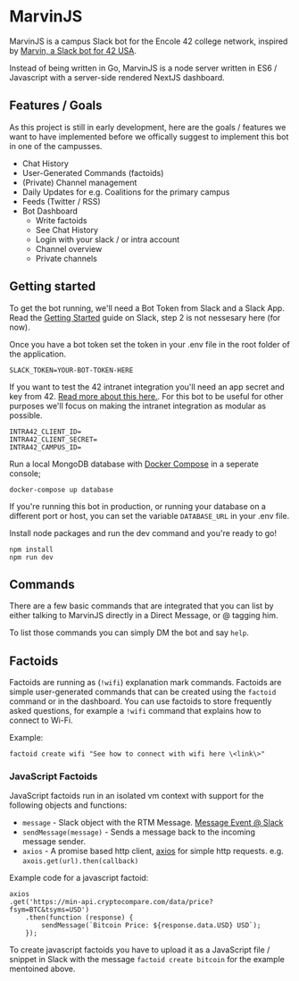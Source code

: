 # MarvinJS

MarvinJS is a campus Slack bot for the Encole 42 college network, inspired by [Marvin, a Slack bot for 42 USA](https://github.com/riking/marvin).

Instead of being written in Go, MarvinJS is a node server written in ES6 / Javascript with a server-side rendered NextJS dashboard.

## Features / Goals

As this project is still in early development, here are the goals / features we want to have implemented before we offically suggest to implement this bot in one of the campusses.

* Chat History
* User-Generated Commands (factoids)
* (Private) Channel management
* Daily Updates for e.g. Coalitions for the primary campus
* Feeds (Twitter / RSS)
* Bot Dashboard
  * Write factoids
  * See Chat History
  * Login with your slack / or intra account
  * Channel overview
  * Private channels

## Getting started

To get the bot running, we'll need a Bot Token from Slack and a Slack App. Read the [Getting Started](https://api.slack.com/bot-users#getting_started) guide on Slack, step 2 is not nessesary here (for now).

Once you have a bot token set the token in your .env file in the root folder of the application.

```(env)
SLACK_TOKEN=YOUR-BOT-TOKEN-HERE
```

If you want to test the 42 intranet integration you'll need an app secret and key from 42. [Read more about this here.](https://api.intra.42.fr/apidoc/guides/getting_started#create-an-application). For this bot to be useful for other purposes we'll focus on making the intranet integration as modular as possible.

```(env)
INTRA42_CLIENT_ID=
INTRA42_CLIENT_SECRET=
INTRA42_CAMPUS_ID=
```

Run a local MongoDB database with [Docker Compose](https://docs.docker.com/compose/install/) in a seperate console;

```(bash)
docker-compose up database
```

If you're running this bot in production, or running your database on a different port or host, you can set the variable `DATABASE_URL` in your .env file.

Install node packages and run the dev command and you're ready to go!

```(bash)
npm install
npm run dev
```

## Commands

There are a few basic commands that are integrated that you can list by either talking to MarvinJS directly in a Direct Message, or @ tagging him.

To list those commands you can simply DM the bot and say `help`.

## Factoids

Factoids are running as (`!wifi`) explanation mark commands. Factoids are simple user-generated commands that can be created using the `factoid` command or in the dashboard. You can use factoids to store frequently asked questions, for example a `!wifi` command that explains how to connect to Wi-Fi.

Example:

`factoid create wifi "See how to connect with wifi here \<link\>"`

### JavaScript Factoids

JavaScript factoids run in an isolated vm context with support for the following objects and functions:

* `message` - Slack object with the RTM Message. [Message Event @ Slack](https://api.slack.com/events/message)
* `sendMessage(message)` - Sends a message back to the incoming message sender.
* `axios` - A promise based http client, [axios](https://github.com/axios/axios) for simple http requests. e.g. `axois.get(url).then(callback)`

Example code for a javascript factoid:

```(javascript)
axios
.get('https://min-api.cryptocompare.com/data/price?fsym=BTC&tsyms=USD')
    .then(function (response) {
        sendMessage(`Bitcoin Price: ${response.data.USD} USD`);
    });
```

To create javascript factoids you have to upload it as a JavaScript file / snippet in Slack with the message `factoid create bitcoin` for the example mentoined above.